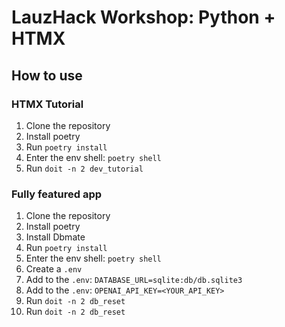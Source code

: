 # LauzHack Workshop: Python + HTMX

## How to use

### HTMX Tutorial

1. Clone the repository
2. Install poetry
3. Run `poetry install`
4. Enter the env shell: `poetry shell`
5. Run `doit -n 2 dev_tutorial`

### Fully featured app

1. Clone the repository
2. Install poetry
3. Install Dbmate
4. Run `poetry install`
5. Enter the env shell: `poetry shell`
6. Create a `.env`
7. Add to the `.env`: `DATABASE_URL=sqlite:db/db.sqlite3`
8. Add to the `.env`: `OPENAI_API_KEY=<YOUR_API_KEY>`
9. Run `doit -n 2 db_reset`
10. Run `doit -n 2 db_reset`
